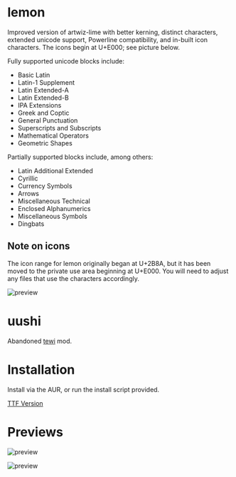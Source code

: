 

# lemon

Improved version of artwiz-lime with better kerning, distinct characters, extended unicode support, Powerline compatibility, and in-built icon characters. The icons begin at U+E000; see picture below.

Fully supported unicode blocks include:
* Basic Latin
* Latin-1 Supplement
* Latin Extended-A
* Latin Extended-B
* IPA Extensions
* Greek and Coptic
* General Punctuation
* Superscripts and Subscripts
* Mathematical Operators
* Geometric Shapes

Partially supported blocks include, among others:
* Latin Additional Extended
* Cyrillic
* Currency Symbols
* Arrows
* Miscellaneous Technical
* Enclosed Alphanumerics
* Miscellaneous Symbols
* Dingbats

## Note on icons

The icon range for lemon originally began at U+2B8A, but it has been moved to the private use area beginning at U+E000. You will need to adjust any files that use the characters accordingly.

![preview](https://raw.githubusercontent.com/cmvnd/fonts/master/icons.png)

# uushi
Abandoned [tewi](https://github.com/lucy/tewi-font) mod.


# Installation

Install via the AUR, or run the install script provided.

[TTF Version](https://github.com/fennerm/artwiz-lemon-ttf)


# Previews

![preview](https://raw.githubusercontent.com/cmvnd/fonts/master/icons_002.png)

![preview](https://raw.githubusercontent.com/cmvnd/fonts/master/icons_001.png)


